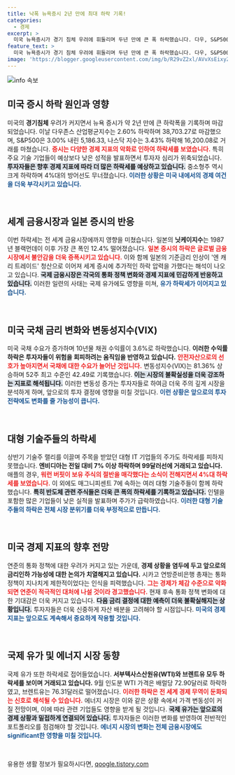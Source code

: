 ```yaml
---
title: 낙폭 뉴욕증시 2년 만에 최대 하락 기록!
categories:
  - 경제
excerpt: >
  미국 뉴욕증시가 경기 침체 우려에 휘둘리며 두년 만에 큰 폭 하락했습니다. 다우, S&P500, 나스닥 지수가 각각 2.60%, 3.00%, 3.43% 내리며 세계 금융시장도 경고등이 켜졌습니다. 경제 지표 악화에 따른 불안감이 전방위로 퍼지고 있습니다.
feature_text: >
  미국 뉴욕증시가 경기 침체 우려에 휘둘리며 두년 만에 큰 폭 하락했습니다. 다우, S&P500, 나스닥 지수가 각각 2.60%, 3.00%, 3.43% 내리며 세계 금융시장도 경고등이 켜졌습니다. 경제 지표 악화에 따른 불안감이 전방위로 퍼지고 있습니다.
image: 'https://blogger.googleusercontent.com/img/b/R29vZ2xl/AVvXsEixyZcFfHzMRdzZMjFBmAUKJYCLCGyLL1o632UiGVXcaFdKo_bkvkuCioo0uUKlGfBVcT3P84aROyZIXSBEx3Aw5nCQ3pTgDom1WDC4m8eifvWiAmWEEVb4x6G_l8C0QH225ldMjyaFvpxGEBGNO37VmDTDMHGhJPq73UglMfDca1-0aw/s1600/blogspot.png'
---
```


<p><img src="https://blogger.googleusercontent.com/img/b/R29vZ2xl/AVvXsEixyZcFfHzMRdzZMjFBmAUKJYCLCGyLL1o632UiGVXcaFdKo_bkvkuCioo0uUKlGfBVcT3P84aROyZIXSBEx3Aw5nCQ3pTgDom1WDC4m8eifvWiAmWEEVb4x6G_l8C0QH225ldMjyaFvpxGEBGNO37VmDTDMHGhJPq73UglMfDca1-0aw/s1600/blogspot.png" alt="info 속보" /></p>

<h2 data-ke-size="size26">미국 증시 하락 원인과 영향</h2>

<p data-ke-size="size16">미국의 <b>경기침체</b> 우려가 커지면서 뉴욕 증시가 약 2년 만에 큰 하락폭을 기록하며 마감되었습니다. 이날 다우존스 산업평균지수는 2.60% 하락하며 38,703.27로 마감했으며, S&P500은 3.00% 내린 5,186.33, 나스닥 지수는 3.43% 하락해 16,200.08로 거래를 마쳤습니다. <b><span style="color: #ee2323;">증시는 다양한 경제 지표의 악화로 인하여 하락세를 보였습니다.</span></b> 특히 주요 기술 기업들이 예상보다 낮은 성적을 발표하면서 투자자 심리가 위축되었습니다. <b><span style="background-color: #21538527;">투자자들은 향후 경제 지표에 따라 더 많은 하락세를 예상하고 있습니다.</span></b> 중소형주 역시 크게 하락하며 4%대의 방어선도 무너졌습니다. <b><span style="color: #1a5490;">이러한 상황은 미국 내에서의 경제 여건을 더욱 부각시키고 있습니다.</span></b></p>

<p data-ke-size="size16">&nbsp;</p>

<h2 data-ke-size="size26">세계 금융시장과 일본 증시의 반응</h2>

<p data-ke-size="size16">이번 하락세는 전 세계 금융시장에까지 영향을 미쳤습니다. 일본의 <b>닛케이지수</b>는 1987년 블랙먼데이 이후 가장 큰 폭인 12.4% 떨어졌습니다. <b><span style="color: #ee2323;">일본 증시의 하락은 글로벌 금융시장에서 불안감을 더욱 증폭시키고 있습니다.</span></b> 이와 함께 일본의 기준금리 인상이 '엔 캐리 트레이드' 청산으로 이어져 세계 증시에 추가적인 하락 압력을 가했다는 해석이 나오고 있습니다. <b><span style="background-color: #21538527;">국제 금융시장은 각국의 통화 정책 변화와 경제 지표에 민감하게 반응하고 있습니다.</span></b> 이러한 일련의 사태는 국제 유가에도 영향을 미쳐, <b><span style="color: #1a5490;">유가 하락세가 이어지고 있습니다.</span></b></p>

<p data-ke-size="size16">&nbsp;</p>

<h2 data-ke-size="size26">미국 국채 금리 변화와 변동성지수(VIX)</h2>

<p data-ke-size="size16">미국 국채 수요가 증가하며 10년물 채권 수익률이 3.6%로 하락했습니다.  <b>이러한 수익률 하락은 투자자들이 위험을 회피하려는 움직임을 반영하고 있습니다.</b> <b><span style="color: #ee2323;">안전자산으로의 선호가 높아지면서 국채에 대한 수요가 늘어난 것입니다.</span></b> 변동성지수(VIX)는 81.36% 상승하며 52주 최고 수준인 42.49로 기록했습니다. <b><span style="background-color: #21538527;">이는 시장의 불확실성을 더욱 강조하는 지표로 해석됩니다.</span></b> 이러한 변동성 증가는 투자자들로 하여금 더욱 주의 깊게 시장을 분석하게 하며, 앞으로의 투자 결정에 영향을 미칠 것입니다. <b><span style="color: #1a5490;">이런 상황은 앞으로의 투자 전략에도 변화를 줄 가능성이 큽니다.</span></b></p>

<p data-ke-size="size16">&nbsp;</p>

<h2 data-ke-size="size26">대형 기술주들의 하락세</h2>

<p data-ke-size="size16">상반기 기술주 랠리를 이끌며 주목을 받았던 대형 IT 기업들의 주가도 하락세를 피하지 못했습니다. <b>엔비디아는 전일 대비 7% 이상 하락하며 99달러선에 거래되고 있습니다.</b> 애플의 경우, <b><span style="color: #ee2323;">워런 버핏이 보유 주식의 절반을 매각했다는 소식이 전해지면서 4%대 하락세를 보였습니다.</span></b> 이 외에도 매그니피센트 7에 속하는 여러 대형 기술주들이 함께 하락했습니다. <b><span style="background-color: #21538527;">특히 반도체 관련 주식들은 더욱 큰 폭의 하락세를 기록하고 있습니다.</span></b> 인텔을 포함한 많은 기업들이 낮은 실적을 발표하며 주가가 급락하였습니다. <b><span style="color: #1a5490;">이러한 대형 기술주들의 하락은 전체 시장 분위기를 더욱 부정적으로 만듭니다.</span></b></p>

<p data-ke-size="size16">&nbsp;</p>

<h2 data-ke-size="size26">미국 경제 지표의 향후 전망</h2>

<p data-ke-size="size16">연준의 통화 정책에 대한 우려가 커지고 있는 가운데, <b>경제 상황을 염두에 두고 앞으로의 금리인하 가능성에 대한 논의가 치열해지고 있습니다.</b> 시카고 연방준비은행 총재는 통화정책이 지나치게 제한적이었다는 인식을 피력했습니다. <b><span style="color: #ee2323;">그는 경제가 체감 수준으로 악화되면 연준이 적극적인 대처에 나설 것이라 경고했습니다.</span></b> 현재 후속 통화 정책 변화에 대한 기대감은 더욱 커지고 있습니다. <b><span style="background-color: #21538527;">다음 금리 결정에 대한 예측이 더욱 불확실해지는 상황입니다.</span></b> 투자자들은 더욱 신중하게 자산 배분을 고려해야 할 시점입니다. <b><span style="color: #1a5490;">미국의 경제 지표는 앞으로도 계속해서 중요하게 작용할 것입니다.</span></b></p>

<p data-ke-size="size16">&nbsp;</p>

<h2 data-ke-size="size26">국제 유가 및 에너지 시장 동향</h2>

<p data-ke-size="size16">국제 유가 또한 하락세로 접어들었습니다. <b>서부텍사스산원유(WTI)와 브렌트유 모두 하락세를 보이며 거래되고 있습니다.</b> 9월 인도분 WTI 가격은 배럴당 72.90달러로 하락하였고, 브렌트유는 76.31달러로 떨어졌습니다. <b><span style="color: #ee2323;">이러한 하락은 전 세계 경제 무역이 둔화되는 신호로 해석될 수 있습니다.</span></b> 에너지 시장은 이와 같은 상황 속에서 가격 변동성이 커질 전망이며, 이에 따라 관련 기업들도 영향을 받게 될 것입니다. <b><span style="background-color: #21538527;">국제 유가는 앞으로의 경제 상황과 밀접하게 연결되어 있습니다.</span></b> 투자자들은 이러한 변화를 반영하여 전반적인 포트폴리오를 점검해야 할 것입니다. <b><span style="color: #1a5490;">에너지 시장의 변화는 전체 금융시장에도 significant한 영향을 미칠 것입니다.</span></b></p>

<p data-ke-size="size16">&nbsp;</p>
유용한 생활 정보가 필요하시다면, <a href="https://qoogle.tistory.com" rel="dofollow">qoogle.tistory.com</a>


